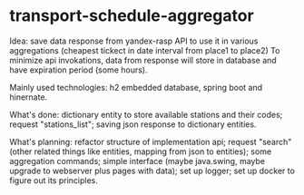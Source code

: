 # transport-schedule-aggregator
Idea: save data response from yandex-rasp API to use it in various aggregations (cheapest tickect in date interval from place1 to place2)
To minimize api invokations, data from response will store in database and have expiration period (some hours).

Mainly used technologies: h2 embedded database, spring boot and hinernate.

What's done: 
  dictionary entity to store available stations and their codes;
  request "stations_list";
  saving json response to dictionary entities.
  
What's planning:
  refactor structure of implementation api;
  request "search" (other related things like entities, mapping from json to entities);
  some aggregation commands;
  simple interface (maybe java.swing, maybe upgrade to webserver plus pages with data);
  set up logger;
  set up docker to figure out its principles.
